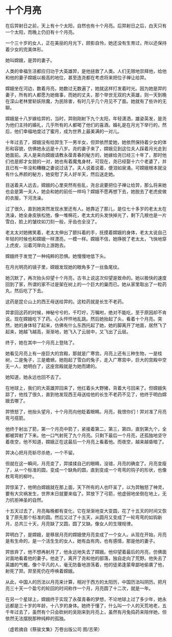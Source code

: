 # 十个月亮

在后羿射日之前，天上有十个太阳，自然也有十个月亮。后羿射日之后，白天只有一个太阳，而晚上仍旧有十个月亮。 

一个三十岁的女人，正在美丽的月光下，顾影自怜，她还没有生育过，所以还保持着少女的完美体形。 

她叫嫦娥，是羿的妻子。 

人类的幸福生活都应归功于大英雄羿，是他拯救了人类。人们无限地崇拜他，给他和他的妻子嫦娥以极高的地位，甚至连尧都在考虑将来把位子禅让给羿。 

嫦娥坐在河边，数着月亮，她数过无数遍了，她就这样打发着时光。因为她是羿的妻子，所有的人都愿为她做事，而她的丈夫，那个举世无双的大英雄，则一天到晚在深山老林里斩妖除魔，为民除害，有时几乎几个月见不了面。她就有了些许的无聊。 

嫦娥是十八岁嫁给羿的，当时，羿刚刚射下九个太阳，年轻潇洒，雄姿英发，是尧为他们主持的婚礼，几乎所有的人都喝了他们的喜酒。婚礼是在月光下举行的，然后，他们幸福地度过了蜜月，成为世界上最美满的一对儿。 

十年过去了，嫦娥没有给羿生下一男半女，但羿依然爱她，她依然保持着少女的体形和容貌，仿佛她永远是十八岁。尧的妻子来了，嫦娥见到这位夫人踩着月光走到她面前。夫人是来向嫦娥请教永葆青春的秘方的，她嫁给尧已经三十年了，那时他们也是郎才女貌的一对，她也有着魔鬼身材，可现在，尧已经娶十六个老婆了，并且已有一年没和糟糠之妻说过话了。夫人说着说着，便泪如泉涌。可嫦娥根本就没有什么养颜的秘方，她安慰了夫人好半天，然后送走她。 

目送着夫人远去，嫦娥的心里突然有些乱，尧总说要把位子禅让给羿，那么将来她也会是第一夫人，她会和她的前任一样吗？嫦娥不愿再想下去，她脱去了老虎皮做的衣服，下河洗澡。 

过了很久，直到她突然发现水里还有人。她靠近了那儿，是位七十多岁的老太太在洗澡，她全身皮肤松弛，像一堆棉花，老太太的头发快掉光了，剩下几根也是一片雪白，脸上的皱纹如刀刻一般，牙齿也全没了。 

老太太对她微笑着，老太太伸出了颤抖着的手，抚摸着嫦娥的身体，老太太说自己年轻的时候也和嫦娥一样漂亮，一模一样。嫦娥不信，她挣脱了老太太，飞快地穿上虎皮，沿着河岸向上游跑去。 

嫦娥终于发觉了一种纯粹的恐惧。她慢慢地低下头。 

在月光明亮的镜子里，嫦娥发现她的眼角多了一丝鱼尾纹。 

她沉默了，再次抬头仰望十个月亮，古书上说这次仰望是致命的。她以极快的速度回到了家，所谓的家不过是架在树上的一个巨大的巢而已。她从家里取出了一粒药丸，然后吃了下去。 

这药是昆仑山上的西王母送给羿的。这粒药就是长生不老药。 

羿拿回这药的时候，神秘兮兮的，千叮咛，万嘱咐，绝对不能吃，至于原因却不肯说。现在嫦娥吃下了药。心头怦怦地乱跳。然后她抬起了头，看着十个月亮。突然，她的身体轻了起来，仿佛有什么东西托起了她，她的脚离开了地面，居然飞了起来，她越飞越高，渐渐地，她飞入了云层中，又飞出了云层。 

终于，她在其中一个月亮上登陆了。 

她看见月亮上有一座巨大的宫殿，那就是广寒宫。月亮上还有三种生物，一是桂树，二是兔子，三是蟾蜍。她抱起了雪白的兔子，走入广寒宫中，巨大的宫殿中空无一人，她明白了，这座宫殿就是为她而建的。 

她知道，她永远也回不去了。 

在地球上，我们的大英雄羿回来了，他扛着头大野猪，背着大弓回来了。但嫦娥失踪了，他找了很久，直到他发现西王母送给他的长生不老药不见了，他终于明白嫦娥去哪了。 

羿愤怒了，他抬头望月，十个月亮向他眨着眼睛。月亮，我恨你们！羿对准了月亮弯弓搭箭。 

他终于射出了箭，第一个月亮中箭了，紧接着第二，第三，第四，直到第九个，全都被羿射了下来。他一口气射死了九个月亮。只剩下最后一个月亮，还孤独地坚守着夜空，他不知道，嫦娥正在这最后一个月亮上看着他。而夜空，越来越昏暗了。 

羿决心把月亮斩尽杀绝，一个不留。 

但就在这一瞬间，月亮变了，羿揉揉自己的眼睛，没错，月亮的确变了。月亮变瘦了，从一个标准的圆，变成一个缺角的圆，直到变成一个弯弯的钩子的形状，也像枚弯弯的柳叶。 

羿惊呆了，他明白嫦娥就在那上面，天下所有的人也吓呆了，以为羿触怒了神灵，要有大灾祸发生，世界末日就要来临了。羿放下了弓箭，他虚弱地坐倒在地上，无力抗拒神圣的自然。 

十五天过去了，月亮每晚都有变化，它在渐渐地变大变圆，花了十五天的时间又恢复了原先那个标准的圆。然后又过了十五天，从圆月又变成了一轮弯弯的如钩新月，总共三十天，月亮缺了又圆，圆了又缺。像女人的生理规律。 

羿明白了，是嫦娥，是移居月亮的嫦娥使月亮变成了一个女人。从现在开始，月亮是有生命的，是一个活生生的女人，她有血有肉，也有感情，那是他的妻子。 

羿放弃了，他不想再射月了，他永远地失去了嫦娥。他仰望着最后的月亮，仿佛面对面地看着他的妻子。他走了，离开了尧和他的部落，独自走向了荒野。他失去了英雄的气概，像个平凡的人，毫无防备地游荡着，他的徒弟逢蒙卑鄙地偷袭了他，射死了羿。羿至死仍在呼唤着嫦娥。 

从此，中国人的历法以月亮来计算，相对于西方的太阳历，中国历法叫阴历。把月亮三十天一个盈亏的轮回的时间称作一个月，月亮圆了十二次，就是一年。 

在另一个星球上，嫦娥终于实现了永葆青春的梦想，不论地球上过了多少年，她永远都是三十岁的年龄，十八岁的身体。她终于懂了，什么叫一个人的天荒地老，五千年过去了，虽然有个只会砍树的吴刚来到月亮上，虽然有月兔捣药来陪伴她，但依然无法摆脱那种纯粹的孤独。 

（虚若摘自《蔡骏文集》万卷出版公司 图/志荣）